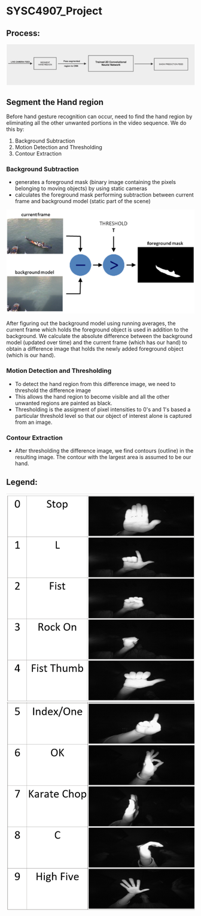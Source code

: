 # SYSC4907_Project

## Process:

![process](https://github.com/Hasan-Baig/SYSC4907_Project/blob/hasan/pics/process.png?raw=true)

## Segment the Hand region

Before hand gesture recognition can occur, need to find the hand region by eliminating all the other unwanted portions in the video sequence. We do this by:
1) Background Subtraction
2) Motion Detection and Thresholding
3) Contour Extraction

### Background Subtraction
- generates a foreground mask (binary image containing the pixels belonging to moving objects) by using static cameras
- calculates the foreground mask performing subtraction between current frame and background model (static part of the scene)

![back_sub](https://github.com/Hasan-Baig/SYSC4907_Project/blob/hasan/pics/back_sub.png?raw=true)

After figuring out the background model using running averages, the current frame which holds the foreground object is used in addition to the background. We calculate the absolute difference between the background model (updated over time) and the current frame (which has our hand) to obtain a difference image that holds the newly added foreground object (which is our hand).

### Motion Detection and Thresholding
- To detect the hand region from this difference image, we need to threshold the difference image
- This allows the hand region to become visible and all the other unwanted regions are painted as black.
- Thresholding is the assigment of pixel intensities to 0's and 1's based a particular threshold level so that our object of interest alone is captured from an image.

### Contour Extraction
- After thresholding the difference image, we find contours (outline) in the resulting image. The contour with the largest area is assumed to be our hand.

## Legend:

![legend1](https://github.com/Hasan-Baig/SYSC4907_Project/blob/hasan/pics/legend1.png?raw=true)
![legend2](https://github.com/Hasan-Baig/SYSC4907_Project/blob/hasan/pics/legend2.png?raw=true)
